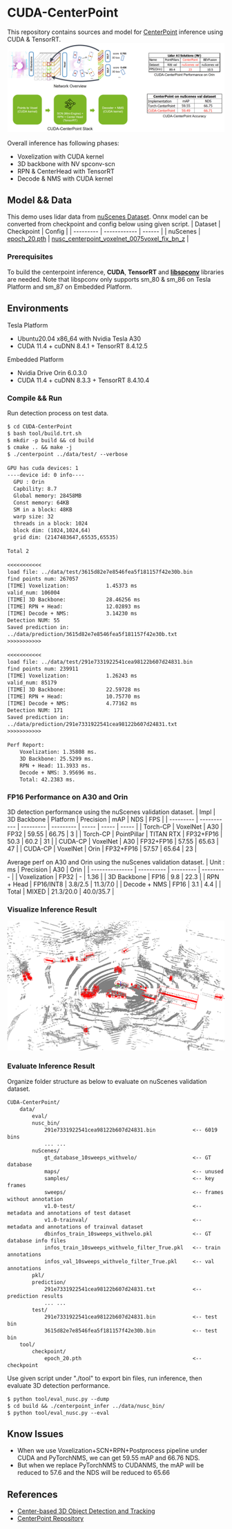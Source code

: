 # CUDA-CenterPoint
This repository contains sources and model for [CenterPoint](https://arxiv.org/abs/2006.11275) inference using CUDA & TensorRT.
![title](/assets/centerpoint.png)

Overall inference has following phases:
- Voxelization with CUDA kernel
- 3D backbone with NV spconv-scn
- RPN & CenterHead with TensorRT
- Decode & NMS with CUDA kernel

## Model && Data
This demo uses lidar data from [nuScenes Dataset](https://www.nuscenes.org/).
Onnx model can be converted from checkpoint and config below using given script.
|  Dataset  |  Checkpoint  | Config |
| --------- | ------------ | ------ |
|  nuScenes | [epoch_20.pth](https://drive.google.com/drive/folders/1q2PCnhXKZftL3FcxJzd6NGNKwON6uYO1) | [nusc_centerpoint_voxelnet_0075voxel_fix_bn_z](https://github.com/tianweiy/CenterPoint/blob/master/configs/nusc/voxelnet/nusc_centerpoint_voxelnet_0075voxel_fix_bn_z.py) |

### Prerequisites

To build the centerpoint inference, **CUDA**, **TensorRT** and **[libspconv](/libraries/3DSparseConvolution)** libraries are needed.
Note that libspconv only supports sm_80 & sm_86 on Tesla Platform and sm_87 on Embedded Platform.

## Environments

Tesla Platform
- Ubuntu20.04 x86_64 with Nvidia Tesla A30
- CUDA 11.4 + cuDNN 8.4.1 + TensorRT 8.4.12.5

Embedded Platform
- Nvidia Drive Orin 6.0.3.0
- CUDA 11.4 + cuDNN 8.3.3 + TensorRT 8.4.10.4

### Compile && Run

Run detection process on test data.
```shell
$ cd CUDA-CenterPoint
$ bash tool/build.trt.sh
$ mkdir -p build && cd build
$ cmake .. && make -j
$ ./centerpoint ../data/test/ --verbose

GPU has cuda devices: 1
----device id: 0 info----
  GPU : Orin 
  Capbility: 8.7
  Global memory: 28458MB
  Const memory: 64KB
  SM in a block: 48KB
  warp size: 32
  threads in a block: 1024
  block dim: (1024,1024,64)
  grid dim: (2147483647,65535,65535)

Total 2

<<<<<<<<<<<
load file: ../data/test/3615d82e7e8546fea5f181157f42e30b.bin
find points num: 267057
[TIME] Voxelization:            1.45373 ms
valid_num: 106004
[TIME] 3D Backbone:             28.46256 ms
[TIME] RPN + Head:              12.02893 ms
[TIME] Decode + NMS:            3.14230 ms
Detection NUM: 55
Saved prediction in: ../data/prediction/3615d82e7e8546fea5f181157f42e30b.txt
>>>>>>>>>>>

<<<<<<<<<<<
load file: ../data/test/291e7331922541cea98122b607d24831.bin
find points num: 239911
[TIME] Voxelization:            1.26243 ms
valid_num: 85179
[TIME] 3D Backbone:             22.59728 ms
[TIME] RPN + Head:              10.75770 ms
[TIME] Decode + NMS:            4.77162 ms
Detection NUM: 171
Saved prediction in: ../data/prediction/291e7331922541cea98122b607d24831.txt
>>>>>>>>>>>

Perf Report: 
    Voxelization: 1.35808 ms.
    3D Backbone: 25.5299 ms.
    RPN + Head: 11.3933 ms.
    Decode + NMS: 3.95696 ms.
    Total: 42.2383 ms.
```

### FP16 Performance on A30 and Orin 

3D detection performance using the nuScenes validation dataset.
|   Impl    | 3D Backbone | Platform  | Precision |  mAP  |  NDS  |  FPS  | 
| --------- | ----------- | --------- | --------- | ----- | ----- | ----- |
| Torch-CP  | VoxelNet    |   A30     | FP32      | 59.55 | 66.75 |  3    |
| Torch-CP  | PointPillar | TITAN RTX | FP32+FP16 | 50.3  | 60.2  |  31   |
|  CUDA-CP  | VoxelNet    |   A30     | FP32+FP16 | 57.55 | 65.63 |  47   |
|  CUDA-CP  | VoxelNet    |   Orin    | FP32+FP16 | 57.57 | 65.64 |  23   |

Average perf on A30 and Orin using the nuScenes validation dataset.
| Unit : ms       | Precision  | A30       | Orin      |
| --------------- | ---------- | --------- | --------- |
| Voxelization    | FP32       | -         | 1.36       |
| 3D Backbone     | FP16       | 9.8       | 22.3      |
| RPN + Head      | FP16/INT8  | 3.8/2.5   | 11.3/7.0  |
| Decode + NMS    | FP16       | 3.1       | 4.4       |
| Total           | MIXED      | 21.3/20.0 | 40.0/35.7 |

### Visualize Inference Result
![demo](visualize/demo.png)

### Evaluate Inference Result

Organize folder structure as below to evaluate on nuScenes validation dataset.
```
CUDA-CenterPoint/
    data/
        eval/
        nusc_bin/
            291e7331922541cea98122b607d24831.bin            <-- 6019 bins
            ... ...
        nuScenes/
            gt_database_10sweeps_withvelo/                  <-- GT database 
            maps/                                           <-- unused
            samples/                                        <-- key frames
            sweeps/                                         <-- frames without annotation
            v1.0-test/                                      <-- metadata and annotations of test dataset
            v1.0-trainval/                                  <-- metadata and annotations of trainval dataset
            dbinfos_train_10sweeps_withvelo.pkl             <-- GT database info files
            infos_train_10sweeps_withvelo_filter_True.pkl   <-- train annotations
            infos_val_10sweeps_withvelo_filter_True.pkl     <-- val annotations
        pkl/
        prediction/
            291e7331922541cea98122b607d24831.txt            <-- prediction results
            ... ...
        test/
            291e7331922541cea98122b607d24831.bin            <-- test bin
            3615d82e7e8546fea5f181157f42e30b.bin            <-- test bin
    tool/
        checkpoint/
            epoch_20.pth                                    <-- checkpoint
```

Use given script under "./tool" to export bin files, run inference, then evaluate 3D detection performance.
```
$ python tool/eval_nusc.py --dump
$ cd build && ./centerpoint_infer ../data/nusc_bin/
$ python tool/eval_nusc.py --eval
```

## Know Issues
- When we use Voxelization+SCN+RPN+Postprocess pipeline under CUDA and PyTorchNMS, we can get 59.55 mAP and 66.76 NDS.
- But when we replace PyTorchNMS to CUDANMS, the mAP will be reduced to 57.6 and the NDS will be reduced to 65.66

## References
- [Center-based 3D Object Detection and Tracking](https://arxiv.org/abs/2006.11275)
- [CenterPoint Repository](https://github.com/tianweiy/CenterPoint)